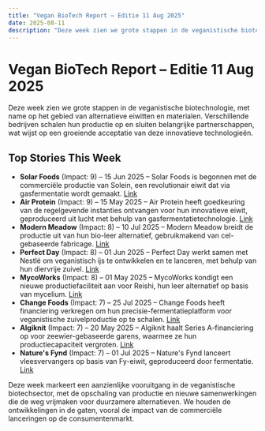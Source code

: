 ```yaml
---
title: "Vegan BioTech Report – Editie 11 Aug 2025"
date: 2025-08-11
description: "Deze week zien we grote stappen in de veganistische biotechnologie, met name op het gebied van alternatieve eiwitten en materialen. Verschillende bedrijven schalen hun productie op en sluiten belangrijke partnerschappen, wat wijst op een groeiende acceptatie van deze innovatieve technologieën."
---
```


# Vegan BioTech Report – Editie 11 Aug 2025

Deze week zien we grote stappen in de veganistische biotechnologie, met name op het gebied van alternatieve eiwitten en materialen. Verschillende bedrijven schalen hun productie op en sluiten belangrijke partnerschappen, wat wijst op een groeiende acceptatie van deze innovatieve technologieën.

## Top Stories This Week

*   **Solar Foods** (Impact: 9) – 15 Jun 2025 – Solar Foods is begonnen met de commerciële productie van Solein, een revolutionair eiwit dat via gasfermentatie wordt gemaakt. [Link](https://www.google.com/search?q=Solar+Foods+commercial+production+Solein)
*   **Air Protein** (Impact: 9) – 15 May 2025 – Air Protein heeft goedkeuring van de regelgevende instanties ontvangen voor hun innovatieve eiwit, geproduceerd uit lucht met behulp van gasfermentatietechnologie. [Link](https://www.google.com/search?q=Air+Protein+regulatory+approval)
*   **Modern Meadow** (Impact: 8) – 10 Jul 2025 – Modern Meadow breidt de productie uit van hun bio-leer alternatief, gebruikmakend van cel-gebaseerde fabricage. [Link](https://www.google.com/search?q=Modern+Meadow+bioleather+production+expansion)
*   **Perfect Day** (Impact: 8) – 01 Jun 2025 – Perfect Day werkt samen met Nestlé om veganistisch ijs te ontwikkelen en te lanceren, met behulp van hun diervrije zuivel. [Link](https://www.google.com/search?q=Perfect+Day+Nestle+vegan+ice+cream)
*   **MycoWorks** (Impact: 8) – 01 May 2025 – MycoWorks kondigt een nieuwe productiefaciliteit aan voor Reishi, hun leer alternatief op basis van mycelium. [Link](https://www.google.com/search?q=MycoWorks+Reishi+production+facility)
*   **Change Foods** (Impact: 7) – 25 Jul 2025 – Change Foods heeft financiering verkregen om hun precisie-fermentatieplatform voor veganistische zuivelproductie op te schalen. [Link](https://www.google.com/search?q=Change+Foods+funding+animal-free+dairy)
*   **Algiknit** (Impact: 7) – 20 May 2025 – Algiknit haalt Series A-financiering op voor zeewier-gebaseerde garens, waarmee ze hun productiecapaciteit vergroten. [Link](https://www.google.com/search?q=Algiknit+Series+A+seaweed+yarns)
*   **Nature's Fynd** (Impact: 7) – 01 Jul 2025 – Nature's Fynd lanceert vleesvervangers op basis van Fy-eiwit, geproduceerd door fermentatie. [Link](https://www.google.com/search?q=Nature's+Fynd+Fy+protein+meat+alternatives)

Deze week markeert een aanzienlijke vooruitgang in de veganistische biotechsector, met de opschaling van productie en nieuwe samenwerkingen die de weg vrijmaken voor duurzamere alternatieven. We houden de ontwikkelingen in de gaten, vooral de impact van de commerciële lanceringen op de consumentenmarkt.
